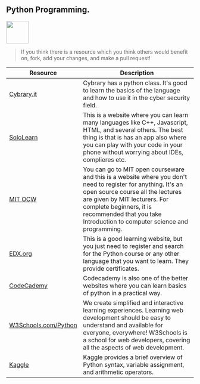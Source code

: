 ## Python Programming.
<img src="https://image.flaticon.com/icons/png/128/2621/2621303.png" height="60px"/>

> If you think there is a resource which you think others would benefit on, fork, add your changes, and make a pull request!

| Resource                                                                                                                                                     | Description                                                                                                                                                                                                                                                                              |
| ------------------------------------------------------------------------------------------------------------------------------------------------------------ | ---------------------------------------------------------------------------------------------------------------------------------------------------------------------------------------------------------------------------------------------------------------------------------------- |
| [Cybrary.it](https://www.cybrary.it/course/python/)                                                                                                          | Cybrary has a python class. It's good to learn the basics of the language and how to use it in the cyber security field.                                                                                                                                                                 |
| [SoloLearn](https://www.sololearn.com/)                                                                                                                      | This is a website where you can learn many languages like C++, Javascript, HTML, and several others. The best thing is that is has an app also where you can play with your code in your phone without worrying about IDEs, complieres etc.                                              |
| [MIT OCW](https://ocw.mit.edu/courses/electrical-engineering-and-computer-science/6-00-introduction-to-computer-science-and-programming-fall-2008/index.htm) | You can go to MIT open courseware and this is a website where you don't need to register for anything. It's an open source course all the lectures are given by MIT lecturers. For complete beginners, it is recommended that you take Introduction to computer science and programming. |
| [EDX.org](http://www.edx.org/)                                                                                                                               | This is a good learning website, but you just need to register and search for the Python course or any other language that you want to learn. They provide certificates.                                                                                                                 |
| [CodeCademy](https://www.codecademy.com/)                                                                                                                    | Codecademy is also one of the better websites where you can learn basics of python in a practical way.                                                                                                                                                                                   |
| [W3Schools.com/Python](https://www.w3schools.com/python/default.asp)                                                                                         | We create simplified and interactive learning experiences. Learning web development should be easy to understand and available for everyone, everywhere! W3Schools is a school for web developers, covering all the aspects of web development.                                          |
| [Kaggle](https://www.kaggle.com/learn/python)                                                                                                                | Kaggle provides a brief overview of Python syntax, variable assignment, and arithmetic operators.                                                                                                                                                                                        |
